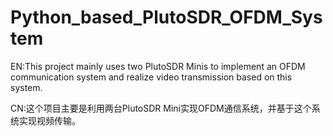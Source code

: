 # Python_based_PlutoSDR_OFDM_System
EN:This project mainly uses two PlutoSDR Minis to implement an OFDM communication system and realize video transmission based on this system.

CN:这个项目主要是利用两台PlutoSDR Mini实现OFDM通信系统，并基于这个系统实现视频传输。
